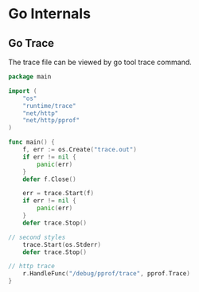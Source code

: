 # Go Internals

## Go Trace

The trace file can be viewed by go tool trace command. 

```go
package main

import (
	"os"
	"runtime/trace"
    "net/http"
	"net/http/pprof"
)

func main() {
	f, err := os.Create("trace.out")
	if err != nil {
		panic(err)
	}
	defer f.Close()

	err = trace.Start(f)
	if err != nil {
		panic(err)
	}
	defer trace.Stop()

// second styles
    trace.Start(os.Stderr)
    defer trace.Stop()

// http trace
    r.HandleFunc("/debug/pprof/trace", pprof.Trace)
}
```